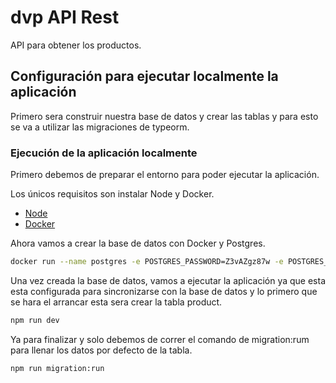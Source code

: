 # dvp API Rest

API para obtener los productos.

## Configuración para ejecutar localmente la aplicación

Primero sera construir nuestra base de datos y crear las tablas y para esto se va a utilizar las migraciones de typeorm.

### Ejecución de la aplicación localmente

Primero debemos de preparar el entorno para poder ejecutar la aplicación.

Los únicos requisitos son instalar Node y Docker.

* [Node](https://nodejs.org/es/)
* [Docker](https://docs.docker.com/get-docker/)

Ahora vamos a crear la base de datos con Docker y Postgres.

```sh
docker run --name postgres -e POSTGRES_PASSWORD=Z3vAZgz87w -e POSTGRES_USER=postgres -e POSTGRES_DB=dvpdb -p 5432:5432 -d postgres
```

Una vez creada la base de datos, vamos a ejecutar la aplicación ya que esta esta configurada para sincronizarse con la base de datos y lo primero que se hara el arrancar esta sera crear la tabla product.

```sh
npm run dev
```

Ya para finalizar y solo debemos de correr el comando de migration:rum para llenar los datos por defecto de la tabla.

```sh
npm run migration:run
```
